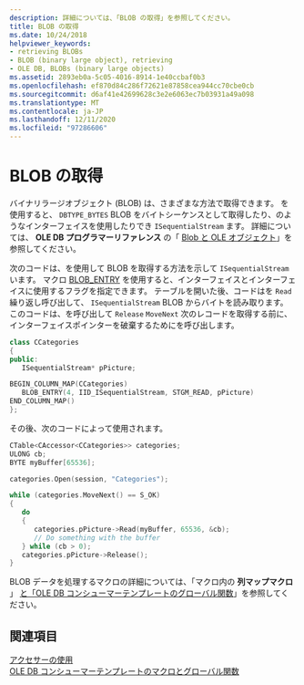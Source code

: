 ```yaml
---
description: 詳細については、「BLOB の取得」を参照してください。
title: BLOB の取得
ms.date: 10/24/2018
helpviewer_keywords:
- retrieving BLOBs
- BLOB (binary large object), retrieving
- OLE DB, BLOBs (binary large objects)
ms.assetid: 2893eb0a-5c05-4016-8914-1e40ccbaf0b3
ms.openlocfilehash: ef870d84c286f72621e87858cea944cc70cbe0cb
ms.sourcegitcommit: d6af41e42699628c3e2e6063ec7b03931a49a098
ms.translationtype: MT
ms.contentlocale: ja-JP
ms.lasthandoff: 12/11/2020
ms.locfileid: "97286606"
---
```

# <a name="retrieving-a-blob"></a>BLOB の取得

バイナリラージオブジェクト (BLOB) は、さまざまな方法で取得できます。 を使用すると、 `DBTYPE_BYTES` BLOB をバイトシーケンスとして取得したり、のようなインターフェイスを使用したりでき `ISequentialStream` ます。 詳細については、 **OLE DB プログラマーリファレンス** の「 [Blob と OLE オブジェクト](/previous-versions/windows/desktop/ms711511(v=vs.85))」を参照してください。

次のコードは、を使用して BLOB を取得する方法を示して `ISequentialStream` います。 マクロ [BLOB_ENTRY](./macros-and-global-functions-for-ole-db-consumer-templates.md#blob_entry) を使用すると、インターフェイスとインターフェイスに使用するフラグを指定できます。 テーブルを開いた後、コードはを `Read` 繰り返し呼び出して、 `ISequentialStream` BLOB からバイトを読み取ります。 このコードは、を呼び出して `Release` `MoveNext` 次のレコードを取得する前に、インターフェイスポインターを破棄するためにを呼び出します。

```cpp
class CCategories
{
public:
   ISequentialStream* pPicture;

BEGIN_COLUMN_MAP(CCategories)
   BLOB_ENTRY(4, IID_ISequentialStream, STGM_READ, pPicture)
END_COLUMN_MAP()
};
```

その後、次のコードによって使用されます。

```cpp
CTable<CAccessor<CCategories>> categories;
ULONG cb;
BYTE myBuffer[65536];

categories.Open(session, "Categories");

while (categories.MoveNext() == S_OK)
{
   do
   {
      categories.pPicture->Read(myBuffer, 65536, &cb);
      // Do something with the buffer
   } while (cb > 0);
   categories.pPicture->Release();
}
```

BLOB データを処理するマクロの詳細については、「マクロ内の **列マップマクロ** 」 [と「OLE DB コンシューマーテンプレートのグローバル関数](../../data/oledb/macros-and-global-functions-for-ole-db-consumer-templates.md)」を参照してください。

## <a name="see-also"></a>関連項目

[アクセサーの使用](../../data/oledb/using-accessors.md)<br/>
[OLE DB コンシューマーテンプレートのマクロとグローバル関数](../../data/oledb/macros-and-global-functions-for-ole-db-consumer-templates.md)<br/>
